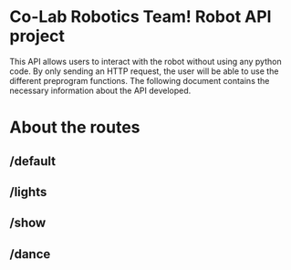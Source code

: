 # Co-Lab Robotics Team! Robot API project
This API allows users to interact with the robot without using any python code. By only sending an HTTP request, the user will be able to use the different preprogram functions. The following document contains the necessary information about the API developed.

# About the routes
## /default

## /lights

## /show

## /dance
